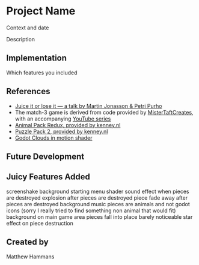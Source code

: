 # Project Name
Context and date

Description

## Implementation
Which features you included

## References
 * [Juice it or lose it — a talk by Martin Jonasson & Petri Purho](https://www.youtube.com/watch?v=Fy0aCDmgnxg)
 * The match-3 game is derived from code provided by [MisterTaftCreates](https://github.com/mistertaftcreates/Godot_match_3), with an accompanying [YouTube series](https://www.youtube.com/playlist?list=PL4vbr3u7UKWqwQlvwvgNcgDL1p_3hcNn2)
 * [Animal Pack Redux, provided by kenney.nl](https://kenney.nl/assets/animal-pack-redux)
 * [Puzzle Pack 2, provided by kenney.nl](https://kenney.nl/assets/puzzle-pack-2)
 * [Godot Clouds in motion shader](https://godotshaders.com/shader/clouds-in-motion/)

## Future Development

## Juicy Features Added
screenshake
background starting menu shader
sound effect when pieces are destroyed
explosion after pieces are destroyed
piece fade away after pieces are destroyed
background music
pieces are animals and not godot icons (sorry I really tried to find something non animal that would fit)
background on main game area
pieces fall into place
barely noticeable star effect on piece destruction

## Created by
Matthew Hammans
